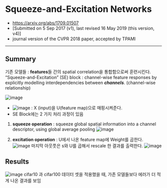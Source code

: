 # Squeeze-and-Excitation Networks
- https://arxiv.org/abs/1709.01507
- [Submitted on 5 Sep 2017 (v1), last revised 16 May 2019 (this version, v4)]
- journal version of the CVPR 2018 paper, accepted by TPAMI
---
## Summary
기존 모델들 : **features**들 간의 spatial correlation을 통합함으로써 훈련시킨다.
“Squeeze-and-Excitation” (SE) block : channel-wise feature responses by explicitly modelling interdependencies between _**channels**_. (channel-wise relationship)


![image](https://user-images.githubusercontent.com/70581043/135836519-75562521-028f-4210-8288-3bd078e82c1e.png)
- ![image](https://user-images.githubusercontent.com/70581043/135836561-11f7b6cb-f304-4556-bf8c-27047868491f.png) : X (input)을 U(feature map)으로 매핑시켜준다.
- SE Block에는 2 가지 처리 과정이 있음
1. **squeeze operation** : squeeze global spatial information into a channel descriptor, using global average pooling
![image](https://user-images.githubusercontent.com/70581043/135837317-2026cec4-f2ef-4210-bb61-c28d0a3d296c.png)

2. **excitation operation** : U에서 나온 feature map에 Weight를 곱한다.
![image](https://user-images.githubusercontent.com/70581043/135837593-f91618c1-8886-402d-8250-84bc9b8d4041.png)
마지막 아웃풋은 s와 U를 곱해서 rescale 한 결과를 출력한다.
![image](https://user-images.githubusercontent.com/70581043/135838179-40624420-228f-4353-a2a4-1c13470a45bb.png)

## Results
![image](https://user-images.githubusercontent.com/70581043/135838297-a4f4c3ba-e736-490f-ac6c-d3d16d38eed9.png)
cifar10 과 cifar100 데이터 셋을 적용했을 때, 가존 모델들보다 에러가 더 적게 나온 결과를 보임


